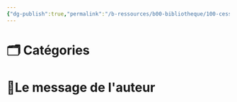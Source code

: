 ```yaml
---
{"dg-publish":true,"permalink":"/b-ressources/b00-bibliotheque/100-cessez-d-etre-gentil-soyez-vrai-edition-illustree-d-ansembourg-thomas-d-ansembourg/","title":"Cessez d'être gentil soyez vrai! Édition illustrée","tags":["📓Book"],"noteIcon":""}
---
```



# 🗂 Catégories 


# 📍Le message de l'auteur